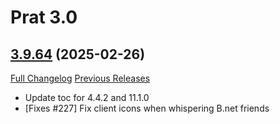 # Prat 3.0

## [3.9.64](https://github.com/Legacy-of-Sylvanaar/prat-3-0/tree/3.9.64) (2025-02-26)
[Full Changelog](https://github.com/Legacy-of-Sylvanaar/prat-3-0/compare/3.9.63...3.9.64) [Previous Releases](https://github.com/Legacy-of-Sylvanaar/prat-3-0/releases)

- Update toc for 4.4.2 and 11.1.0  
- [Fixes #227] Fix client icons when whispering B.net friends  
